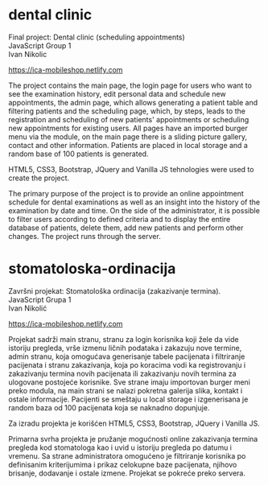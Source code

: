 # dental clinic

Final project: Dental clinic (scheduling appointments)<br>
JavaScript Group 1 <br>
Ivan Nikolic

https://ica-mobileshop.netlify.com

The project contains the main page, the login page for users who want to see the examination history, edit personal data and schedule new appointments, the admin page, which allows generating a patient table and filtering patients and the scheduling page, which, by steps, leads to the registration and scheduling of new patients' appointments or scheduling new appointments for existing users. All pages have an imported burger menu via the module, on the main page there is a sliding picture gallery, contact and other information.
Patients are placed in local storage and a random base of 100 patients is generated.

HTML5, CSS3, Bootstrap, JQuery and Vanilla JS tehnologies were used to create the project.

The primary purpose of the project is to provide an online appointment schedule for dental examinations as well as an insight into the history of the examination by date and time. On the side of the administrator, it is possible to filter users according to defined criteria and to display the entire database of patients, delete them, add new patients and perform other changes. The project runs through the server.

# stomatoloska-ordinacija

Završni projekat: Stomatološka ordinacija (zakazivanje termina).<br>
JavaScript Grupa 1<br>
Ivan Nikolić

https://ica-mobileshop.netlify.com

Projekat sadrži main stranu, stranu za login korisnika koji žele da vide istoriju pregleda, vrše izmenu ličnih podataka i zakazuju nove termine, admin stranu, koja omogućava generisanje tabele pacijenata i filtriranje pacijenata i stranu zakazivanja, koja po koracima vodi ka registrovanju i zakazivanju termina novih pacijenata ili zakazivanju novih termina za ulogovane postojeće korisnike. Sve strane imaju importovan burger meni preko modula, na main strani se nalazi pokretna galerija slika, kontakt i ostale informacije.
Pacijenti se smeštaju u local storage i izgenerisana je random baza od 100 pacijenata koja se naknadno dopunjuje. 

Za izradu projekta je korišćen HTML5, CSS3, Bootstrap, JQuery i Vanilla JS.  

Primarna svrha projekta je pružanje mogućnosti online zakazivanja termina pregleda kod stomatologa kao i uvid u istoriju pregleda po datumu i vremenu. Sa strane administratora omogućeno je filtriranje korisnika po definisanim kriterijumima i prikaz celokupne baze pacijenata, njihovo brisanje, dodavanje i ostale izmene. Projekat se pokreće preko servera.





